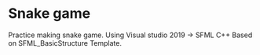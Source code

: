 # Snake game
Practice making snake game.
Using Visual studio 2019 -> SFML C++
Based on SFML_BasicStructure Template.


